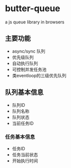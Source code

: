 # butter-queue
a js queue library in browsers

## 主要功能
- async/sync 队列
- 优先级队列
- 自动执行队列
- 可控制并发任务池
- 类eventloop的三级优先队列

## 队列基本信息
- 队列ID
- 队列名称
- 队列状态
- 当前任务ID

### 任务基本信息
- 任务ID
- 任务当前状态
- 开始执行时间




